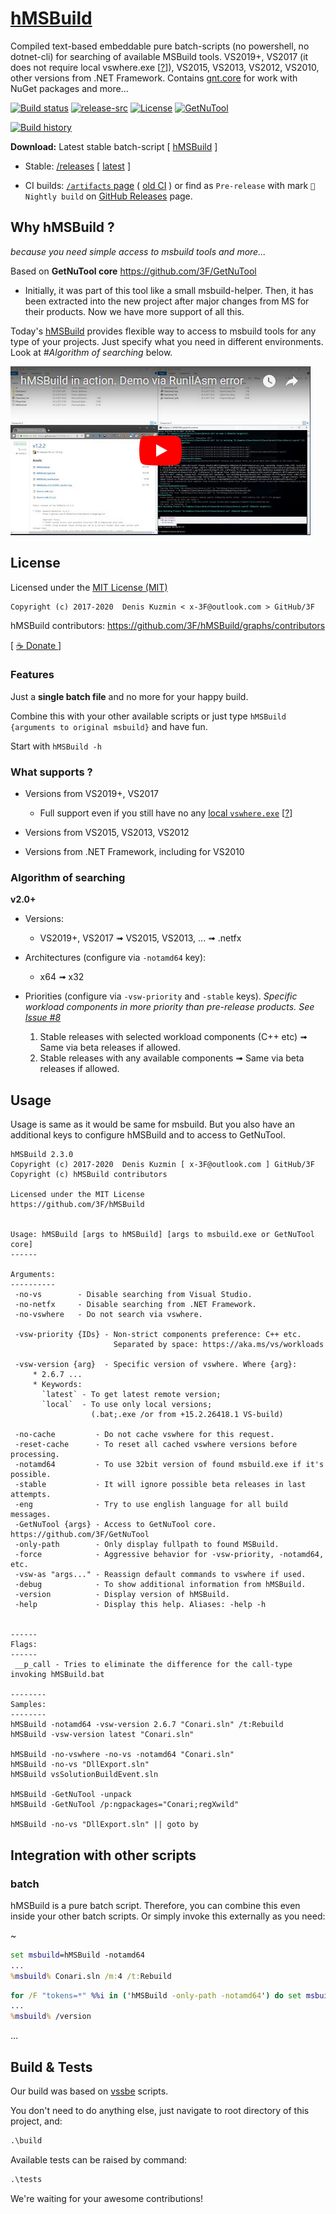 # [hMSBuild](https://github.com/3F/hMSBuild)

Compiled text-based embeddable pure batch-scripts (no powershell, no dotnet-cli) for searching of available MSBuild tools. VS2019+, VS2017 (it does not require local vswhere.exe [[?](https://github.com/Microsoft/vswhere/issues/41)]), VS2015, VS2013, VS2012, VS2010, other versions from .NET Framework. Contains [gnt.core](https://github.com/3F/GetNuTool) for work with NuGet packages and more...


[![Build status](https://ci.appveyor.com/api/projects/status/8ac1021k385eyubm/branch/master?svg=true)](https://ci.appveyor.com/project/3Fs/hmsbuild-github/branch/master)
[![release-src](https://img.shields.io/github/release/3F/hMSBuild.svg)](https://github.com/3F/hMSBuild/releases/latest)
[![License](https://img.shields.io/badge/License-MIT-74A5C2.svg)](https://github.com/3F/hMSBuild/blob/master/License.txt)
[![GetNuTool](https://img.shields.io/badge/GetNuTool-v1.8-93C10B.svg)](https://github.com/3F/GetNuTool)

[![Build history](https://buildstats.info/appveyor/chart/3Fs/hmsbuild-github?buildCount=15&includeBuildsFromPullRequest=true&showStats=true)](https://ci.appveyor.com/project/3Fs/hmsbuild-github/history)

**Download:** Latest stable batch-script [ [hMSBuild](https://3F.github.io/hMSBuild/releases/latest/) ]
* Stable: [/releases](https://github.com/3F/hMSBuild/releases) [ [latest](https://github.com/3F/hMSBuild/releases/latest) ]

* CI builds: [`/artifacts` page](https://ci.appveyor.com/project/3Fs/hmsbuild-github/history) ( [old CI](https://ci.appveyor.com/project/3Fs/hmsbuild/history) ) or find as `Pre-release` with mark `🎲 Nightly build` on [GitHub Releases](https://github.com/3F/hmsbuild/releases) page.


## Why hMSBuild ?

*because you need simple access to msbuild tools and more...* 

Based on **GetNuTool core** https://github.com/3F/GetNuTool

* Initially, it was part of this tool like a small msbuild-helper. Then, it has been extracted into the new project after major changes from MS for their products. Now we have more support of all this.

Today's [hMSBuild](https://github.com/3F/hMSBuild) provides flexible way to access to msbuild tools for any type of your projects. Just specify what you need in different environments. Look at *#Algorithm of searching* below.

[![{Screencast - hMSBuild in action. Demo via RunIlAsm error}](https://raw.githubusercontent.com/3F/hMSBuild/master/resources/screencast_hMSBuild_in_action.jpg)](https://www.youtube.com/watch?v=zUejJ4vUPGw&t=10)

## License

Licensed under the [MIT License (MIT)](https://github.com/3F/hMSBuild/blob/master/License.txt)

```
Copyright (c) 2017-2020  Denis Kuzmin < x-3F@outlook.com > GitHub/3F
```
hMSBuild contributors: https://github.com/3F/hMSBuild/graphs/contributors

[ [ ☕ Donate ](https://3F.github.com/Donation/) ]


### Features

Just a **single batch file** and no more for your happy build. 

Combine this with your other available scripts or just type `hMSBuild {arguments to original msbuild}` and have fun.

Start with `hMSBuild -h`

### What supports ?

* Versions from VS2019+, VS2017 
    * Full support even if you still have no any [local `vswhere.exe`](https://github.com/Microsoft/vswhere/issues/41) [[?](https://github.com/Microsoft/vswhere/issues/41)]
    
* Versions from VS2015, VS2013, VS2012
* Versions from .NET Framework, including for VS2010

### Algorithm of searching

**v2.0+**

* Versions: 
  * VS2019+, VS2017 ➟ VS2015, VS2013, ... ➟ .netfx
* Architectures (configure via `-notamd64` key): 
  * x64 ➟ x32
* Priorities (configure via `-vsw-priority` and `-stable` keys). *Specific workload components in more priority than pre-release products. See [Issue #8](https://github.com/3F/hMSBuild/issues/8)*

  1. Stable releases with selected workload components (C++ etc) ➟ Same via beta releases if allowed.
  1. Stable releases with any available components ➟ Same via beta releases if allowed.

## Usage

Usage is same as it would be same for msbuild. But you also have an additional keys to configure hMSBuild and to access to GetNuTool.

```
hMSBuild 2.3.0
Copyright (c) 2017-2020  Denis Kuzmin [ x-3F@outlook.com ] GitHub/3F
Copyright (c) hMSBuild contributors

Licensed under the MIT License
https://github.com/3F/hMSBuild


Usage: hMSBuild [args to hMSBuild] [args to msbuild.exe or GetNuTool core]
------

Arguments:
----------
 -no-vs        - Disable searching from Visual Studio.
 -no-netfx     - Disable searching from .NET Framework.
 -no-vswhere   - Do not search via vswhere.

 -vsw-priority {IDs} - Non-strict components preference: C++ etc.
                       Separated by space: https://aka.ms/vs/workloads

 -vsw-version {arg}  - Specific version of vswhere. Where {arg}:
     * 2.6.7 ...
     * Keywords:
       `latest` - To get latest remote version;
       `local`  - To use only local versions;
                  (.bat;.exe /or from +15.2.26418.1 VS-build)

 -no-cache         - Do not cache vswhere for this request.
 -reset-cache      - To reset all cached vswhere versions before processing.
 -notamd64         - To use 32bit version of found msbuild.exe if it's possible.
 -stable           - It will ignore possible beta releases in last attempts.
 -eng              - Try to use english language for all build messages.
 -GetNuTool {args} - Access to GetNuTool core. https://github.com/3F/GetNuTool
 -only-path        - Only display fullpath to found MSBuild.
 -force            - Aggressive behavior for -vsw-priority, -notamd64, etc.
 -vsw-as "args..." - Reassign default commands to vswhere if used.
 -debug            - To show additional information from hMSBuild.
 -version          - Display version of hMSBuild.
 -help             - Display this help. Aliases: -help -h


------
Flags:
------
 __p_call - Tries to eliminate the difference for the call-type invoking hMSBuild.bat

--------
Samples:
--------
hMSBuild -notamd64 -vsw-version 2.6.7 "Conari.sln" /t:Rebuild
hMSBuild -vsw-version latest "Conari.sln"

hMSBuild -no-vswhere -no-vs -notamd64 "Conari.sln"
hMSBuild -no-vs "DllExport.sln"
hMSBuild vsSolutionBuildEvent.sln

hMSBuild -GetNuTool -unpack
hMSBuild -GetNuTool /p:ngpackages="Conari;regXwild"

hMSBuild -no-vs "DllExport.sln" || goto by
```

## Integration with other scripts

### batch

hMSBuild is a pure batch script. Therefore, you can combine this even inside your other batch scripts. Or simply invoke this externally as you need:

~

```bat
set msbuild=hMSBuild -notamd64
...
%msbuild% Conari.sln /m:4 /t:Rebuild
```

```bat
for /F "tokens=*" %%i in ('hMSBuild -only-path -notamd64') do set msbuild="%%i"
...
%msbuild% /version
```

...


## Build & Tests

Our build was based on [vssbe](https://github.com/3F/vsSolutionBuildEvent) scripts. 

You don't need to do anything else, just navigate to root directory of this project, and:

```bat
.\build
```

Available tests can be raised by command:

```bat
.\tests
```

We're waiting for your awesome contributions!